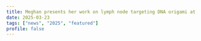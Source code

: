 ```yaml
---
title: Meghan presents her work on lymph node targeting DNA origami at the ACS Spring Meeting in sunny San Diego
date: 2025-03-23
tags: ["news", "2025", "featured"]
profile: false
---
```



<!--more-->
